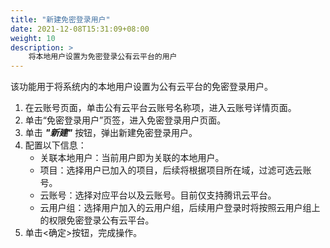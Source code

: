 ```yaml
---
title: "新建免密登录用户"
date: 2021-12-08T15:31:09+08:00
weight: 10
description: >
    将本地用户设置为免密登录公有云平台的用户
---
```


该功能用于将系统内的本地用户设置为公有云平台的免密登录用户。

1. 在云账号页面，单击公有云平台云账号名称项，进入云账号详情页面。
2. 单击“免密登录用户”页签，进入免密登录用户页面。
3. 单击 **_"新建"_** 按钮，弹出新建免密登录用户。
4. 配置以下信息：
    - 关联本地用户：当前用户即为关联的本地用户。
    - 项目：选择用户已加入的项目，后续将根据项目所在域，过滤可选云账号。
    - 云账号：选择对应平台以及云账号。目前仅支持腾讯云平台。
    - 云用户组：选择用户加入的云用户组，后续用户登录时将按照云用户组上的权限免密登录公有云平台。
6. 单击<确定>按钮，完成操作。